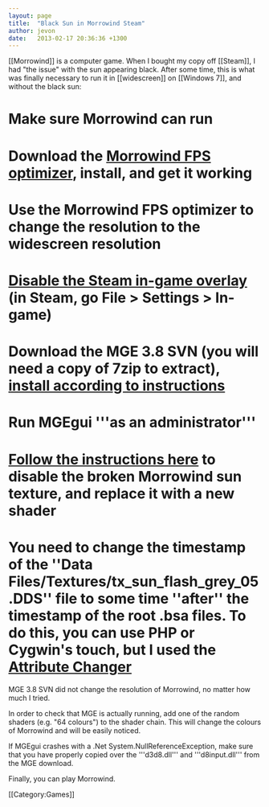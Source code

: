 ```yaml
---
layout: page
title:  "Black Sun in Morrowind Steam"
author: jevon
date:   2013-02-17 20:36:36 +1300
---
```


[[Morrowind]] is a computer game. When I bought my copy off [[Steam]], I had "the issue" with the sun appearing black. After some time, this is what was finally necessary to run it in [[widescreen]] on [[Windows 7]], and without the black sun:

# Make sure Morrowind can run
# Download the <a href="http://www.lowgenius.net/post/2008/05/23/Morrowind-FPS-Optimizer.aspx">Morrowind FPS optimizer</a>, install, and get it working
# Use the Morrowind FPS optimizer to change the resolution to the widescreen resolution
# <a href="http://www.bethsoft.com/bgsforums/index.php?s=&showtopic=1066028&view=findpost&p=15491605">Disable the Steam in-game overlay</a> (in Steam, go File > Settings > In-game)
# Download the MGE 3.8 SVN (you will need a copy of 7zip to extract), <a href="http://sourceforge.net/apps/mediawiki/morrgraphext/index.php?title=Installing_MGE_correctly">install according to instructions</a>
# Run MGEgui '''as an administrator'''
# <a href="http://forums.steampowered.com/forums/showthread.php?p=12907295#2">Follow the instructions here</a> to disable the broken Morrowind sun texture, and replace it with a new shader
# You need to change the timestamp of the ''Data Files/Textures/tx_sun_flash_grey_05.DDS'' file to some time ''after'' the timestamp of the root .bsa files. To do this, you can use PHP or Cygwin's touch, but I used the <a href="http://www.petges.lu/index.html">Attribute Changer</a>

MGE 3.8 SVN did not change the resolution of Morrowind, no matter how much I tried.

In order to check that MGE is actually running, add one of the random shaders (e.g. "64 colours") to the shader chain. This will change the colours of Morrowind and will be easily noticed.

If MGEgui crashes with a .Net System.NullReferenceException, make sure that you have properly copied over the '''d3d8.dll''' and '''d8input.dll''' from the MGE download.

Finally, you can play Morrowind.

[[Category:Games]]